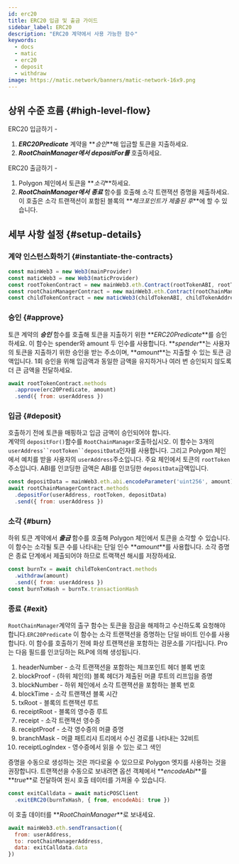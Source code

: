 ```yaml
---
id: erc20
title: ERC20 입금 및 출금 가이드
sidebar_label: ERC20
description: "ERC20 계약에서 사용 가능한 함수"
keywords:
  - docs
  - matic
  - erc20
  - deposit
  - withdraw
image: https://matic.network/banners/matic-network-16x9.png
---
```


## 상위 수준 흐름 {#high-level-flow}

ERC20 입금하기 -

1. **_ERC20Predicate_** 계약을 **_승인_**해 입금할 토큰을 지출하세요.
2. **_RootChainManager에서_** **_depositFor를_** 호출하세요.

ERC20 출금하기 -

1. Polygon 체인에서 토큰을 **_소각_**하세요.
2. **_RootChainManager에서_** **_종료_** 함수를 호출해 소각 트랜잭션 증명을 제출하세요. 이 호출은 소각 트랜잭션이 포함된 블록의 **_체크포인트가 제출된 후_**에 할 수 있습니다.

## 세부 사항 설정 {#setup-details}

### 계약 인스턴스화하기 {#instantiate-the-contracts}

```js
const mainWeb3 = new Web3(mainProvider)
const maticWeb3 = new Web3(maticProvider)
const rootTokenContract = new mainWeb3.eth.Contract(rootTokenABI, rootTokenAddress)
const rootChainManagerContract = new mainWeb3.eth.Contract(rootChainManagerABI, rootChainManagerAddress)
const childTokenContract = new maticWeb3(childTokenABI, childTokenAddress)
```

### 승인 {#approve}
토큰 계약의 **_승인_** 함수를 호출해 토큰을 지출하기 위한 **_ERC20Predicate_**를 승인하세요. 이 함수는 spender와 amount 두 인수를 사용합니다. **_spender_**는 사용자의 토큰을 지출하기 위한 승인을 받는 주소이며, **_amount_**는 지출할 수 있는 토큰 금액입니다. 1회 승인을 위해 입금액과 동일한 금액을 유지하거나 여러 번 승인되지 않도록 더 큰 금액을 전달하세요.
```js
await rootTokenContract.methods
  .approve(erc20Predicate, amount)
  .send({ from: userAddress })
```

### 입금 {#deposit}
호출하기 전에 토큰을 매핑하고 입금 금액이 승인되어야 합니다.  
계약의 `depositFor()`함수를 `RootChainManager`호출하십시오. 이 함수는 3개의 `userAddress``rootToken``depositData`인자를 사용합니다. 그리고 Polygon 체인에서 예치를 받을 사용자의 `userAddress`주소입니다. 주요 체인에서 토큰의 `rootToken`주소입니다. ABI를 인코딩한 금액은 ABI를 인코딩한 `depositData`금액입니다.
```js
const depositData = mainWeb3.eth.abi.encodeParameter('uint256', amount)
await rootChainManagerContract.methods
  .depositFor(userAddress, rootToken, depositData)
  .send({ from: userAddress })
```

### 소각 {#burn}
하위 토큰 계약에서 **_출금_** 함수를 호출해 Polygon 체인에서 토큰을 소각할 수 있습니다. 이 함수는 소각될 토큰 수를 나타내는 단일 인수 **_amount_**를 사용합니다. 소각 증명은 종료 단계에서 제출되어야 하므로 트랙잭션 해시를 저장하세요.
```js
const burnTx = await childTokenContract.methods
  .withdraw(amount)
  .send({ from: userAddress })
const burnTxHash = burnTx.transactionHash
```

### 종료 {#exit}
`RootChainManager`계약의 출구 함수는 토큰을 잠금을 해제하고 수신하도록 요청해야 합니다.`ERC20Predicate` 이 함수는 소각 트랜잭션을 증명하는 단일 바이트 인수를 사용합니다. 이 함수를 호출하기 전에 화상 트랜잭션을 포함하는 검문소를 기다립니다. Pro는 다음 필드를 인코딩하는 RLP에 의해 생성됩니다.

1. headerNumber - 소각 트랜잭션을 포함하는 체크포인트 헤더 블록 번호
2. blockProof - (하위 체인의) 블록 헤더가 제출된 머클 루트의 리프임을 증명
3. blockNumber - 하위 체인에서 소각 트랜잭션을 포함하는 블록 번호
4. blockTime - 소각 트랜잭션 블록 시간
5. txRoot - 블록의 트랜잭션 루트
6. receiptRoot - 블록의 영수증 루트
7. receipt - 소각 트랜잭션 영수증
8. receiptProof - 소각 영수증의 머클 증명
9. branchMask - 머클 패트리샤 트리에서 수신 경로를 나타내는 32비트
10. receiptLogIndex - 영수증에서 읽을 수 있는 로그 색인

증명을 수동으로 생성하는 것은 까다로울 수 있으므로 Polygon 엣지를 사용하는 것을 권장합니다. 트랜잭션을 수동으로 보내려면 옵션 객체에서 **_encodeAbi_**를 **_true_**로 전달하여 원시 호출 테이터를 가져올 수 있습니다.

```js
const exitCalldata = await maticPOSClient
  .exitERC20(burnTxHash, { from, encodeAbi: true })
```

이 호출 데이터를 **_RootChainManager_**로 보내세요.
```js
await mainWeb3.eth.sendTransaction({
  from: userAddress,
  to: rootChainManagerAddress,
  data: exitCalldata.data
})
```
